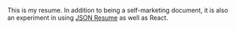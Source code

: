 This is my resume. In addition to being a self-marketing document, it is also an experiment in using [JSON Resume](https://jsonresume.org/schema/) as well as React.